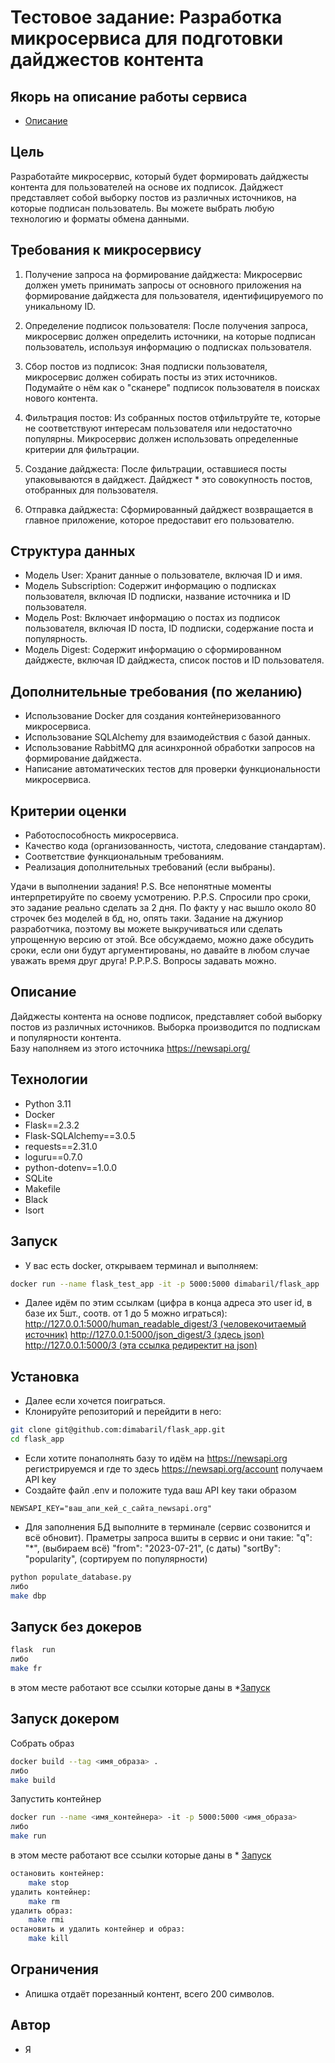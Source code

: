 # Тестовое задание: Разработка микросервиса для подготовки дайджестов контента

## Якорь на описание работы сервиса

* [Описание](#описание)

## Цель

Разработайте микросервис, который будет формировать дайджесты контента для пользователей на основе их подписок. Дайджест представляет собой выборку постов из различных источников, на которые подписан пользователь. Вы можете выбрать любую технологию и форматы обмена данными.

## Требования к микросервису

1. Получение запроса на формирование дайджеста: Микросервис должен уметь принимать запросы от основного приложения на формирование дайджеста для пользователя, идентифицируемого по уникальному ID.

2. Определение подписок пользователя: После получения запроса, микросервис должен определить источники, на которые подписан пользователь, используя информацию о подписках пользователя.

3. Сбор постов из подписок: Зная подписки пользователя, микросервис должен собирать посты из этих источников. Подумайте о нём как о "сканере" подписок пользователя в поисках нового контента.

4. Фильтрация постов: Из собранных постов отфильтруйте те, которые не соответствуют интересам пользователя или недостаточно популярны. Микросервис должен использовать определенные критерии для фильтрации.

5. Создание дайджеста: После фильтрации, оставшиеся посты упаковываются в дайджест. Дайджест * это совокупность постов, отобранных для пользователя.

6. Отправка дайджеста: Сформированный дайджест возвращается в главное приложение, которое предоставит его пользователю.

## Структура данных

* Модель User: Хранит данные о пользователе, включая ID и имя.
* Модель Subscription: Содержит информацию о подписках пользователя, включая ID подписки, название источника и ID пользователя.
* Модель Post: Включает информацию о постах из подписок пользователя, включая ID поста, ID подписки, содержание поста и популярность.
* Модель Digest: Содержит информацию о сформированном дайджесте, включая ID дайджеста, список постов и ID пользователя.

## Дополнительные требования (по желанию)

* Использование Docker для создания контейнеризованного микросервиса.
* Использование SQLAlchemy для взаимодействия с базой данных.
* Использование RabbitMQ для асинхронной обработки запросов на формирование дайджеста.
* Написание автоматических тестов для проверки функциональности микросервиса.

## Критерии оценки

* Работоспособность микросервиса.
* Качество кода (организованность, чистота, следование стандартам).
* Соответствие функциональным требованиям.
* Реализация дополнительных требований (если выбраны).

Удачи в выполнении задания!
P.S. Все непонятные моменты интерпретируйте по своему усмотрению.
P.P.S. Спросили про сроки, это задание реально сделать за 2 дня. По факту у нас вышло около 80 строчек без моделей в бд, но, опять таки. Задание на джуниор разработчика, поэтому вы можете выкручиваться или сделать упрощенную версию от этой. Все обсуждаемо, можно даже обсудить сроки, если они будут аргументированы, но давайте в любом случае уважать время друг друга!
P.P.P.S. Вопросы задавать можно.

## Описание

Дайджесты контента на основе подписок, представляет собой выборку постов из различных источников. Выборка производится по подпискам и популярности контента.  
Базу наполняем из этого источника <https://newsapi.org/>  

## Технологии

* Python 3.11
* Docker
* Flask==2.3.2
* Flask-SQLAlchemy==3.0.5
* requests==2.31.0
* loguru==0.7.0
* python-dotenv==1.0.0
* SQLite
* Makefile
* Black
* Isort

## Запуск

* У вас есть docker, открываем терминал и выполняем:

```zsh
docker run --name flask_test_app -it -p 5000:5000 dimabaril/flask_app
```

* Далее идём по этим ссылкам (цифра в конца адреса это user id, в базе их 5шт., соотв. от 1 до 5 можно играться):  
[http://127.0.0.1:5000/human_readable_digest/3 (человекочитаемый источник)](http://127.0.0.1:5000/human_readable_digest/3)
[http://127.0.0.1:5000/json_digest/3 (здесь json)](http://127.0.0.1:5000/json_digest/3)
[http://127.0.0.1:5000/3 (эта ссылка редиректит на json)](http://127.0.0.1:5000/3)

## Установка

* Далее если хочется поиграться.
* Клонируйте репозиторий и перейдити в него:

```zsh
git clone git@github.com:dimabaril/flask_app.git
cd flask_app
```

* Если хотите понаполнять базу то идём на <https://newsapi.org> регистрируемся и где то здесь <https://newsapi.org/account> получаем API key
* Создайте файл .env и положите туда ваш API key таки образом

```.env
NEWSAPI_KEY="ваш_апи_кей_с_сайта_newsapi.org"
```

* Для заполнения БД выполните в терминале (сервис созвонится и всё обновит). Праметры запроса вшиты в сервис и они такие:
"q": "*", (выбираем всё)
"from": "2023-07-21", (с даты)
"sortBy": "popularity", (сортируем по популярности)

```zsh
python populate_database.py
либо
make dbp
```

## Запуск без докеров

```zsh
flask  run
либо
make fr
```

в этом месте работают все ссылки которые даны в *[Запуск](#запуск)

## Запуск докером

Собрать образ

```zsh
docker build --tag <имя_образа> .
либо
make build
```

Запустить контейнер

```zsh
docker run --name <имя_контейнера> -it -p 5000:5000 <имя_образа>
либо
make run
```

в этом месте работают все ссылки которые даны в * [Запуск](#запуск)

```zsh
остановить контейнер:
    make stop
удалить контейнер:
    make rm
удалить образ:
    make rmi
остановить и удалить контейнер и образ:
    make kill
```

## Ограничения

* Апишка отдаёт порезанный контент, всего 200 символов.

## Автор

* Я
